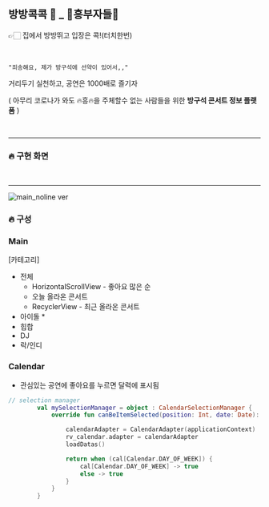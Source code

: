 ## 방방콕콕 📱 _ 🕺흥부자들💃

👉🏻 집에서 방방뛰고 입장은 콕!(터치한번)

<br>

~~~
"죄송해요, 제가 방구석에 선약이 있어서,,"
~~~

거리두기 실천하고, 공연은 1000배로 즐기자

( 아무리 코로나가 와도 🔥흥🔥을 주체할수 없는 사람들을 위한 **방구석 콘서트 정보 플랫폼** )

<br>

---

### 🔥 구현 화면

<br>

---

![main_noline ver](https://user-images.githubusercontent.com/52772787/83956526-01644580-a89a-11ea-9deb-f249481dc57b.png)


### 🔥 구성

### Main

[카테고리]
* 전체
  * HorizontalScrollView - 좋아요 많은 순
  * 오늘 올라온 콘서트
  * RecyclerView - 최근 올라온 콘서트
* 아이돌
  * 
* 힙합
* DJ
* 락/인디

### Calendar
* 관심있는 공연에 좋아요를 누르면 달력에 표시됨

```kotlin
// selection manager
        val mySelectionManager = object : CalendarSelectionManager {
            override fun canBeItemSelected(position: Int, date: Date): Boolean {

                calendarAdapter = CalendarAdapter(applicationContext)
                rv_calendar.adapter = calendarAdapter
                loadDatas()

                return when (cal[Calendar.DAY_OF_WEEK]) {
                    cal[Calendar.DAY_OF_WEEK] -> true
                    else -> true
                }
            }
        }
```

